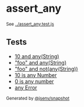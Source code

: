 # assert_any

<sub>
  See <a href="../assert_any.test.js">../assert_any.test.js</a>
</sub>

## Tests

- [10 and any(String)](10_and_any(string)/10_and_any(string).md)
- ["foo" and any(String)](foo_and_any(string)/foo_and_any(string).md)
- ["foo" and not(any(String))](foo_and_not(any(string))/foo_and_not(any(string)).md)
- [10 is any Number](10_is_any_number/10_is_any_number.md)
- [0 is any number](0_is_any_number/0_is_any_number.md)
- [any Error](any_error/any_error.md)

<sub>
  Generated by <a href="https://github.com/jsenv/core/tree/main/packages/independent/snapshot">@jsenv/snapshot</a>
</sub>